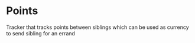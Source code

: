 # Points


Tracker that tracks points between siblings which can be used as currency to send sibling for an errand
